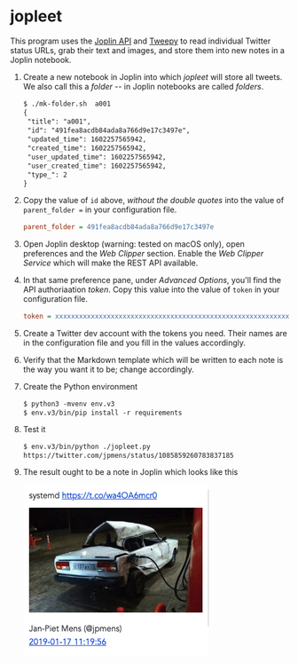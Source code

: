 # jopleet

This program uses the [Joplin API](https://github.com/laurent22/joplin/blob/master/readme/api.md) and [Tweepy](http://docs.tweepy.org/en/latest/) to read individual Twitter status URLs, grab their text and images, and store them into new notes in a Joplin notebook.

1. Create a new notebook in Joplin into which _jopleet_ will store all tweets. We also call this a _folder_ -- in Joplin notebooks are called _folders_.

   ```console
   $ ./mk-folder.sh  a001
   {
    "title": "a001",
    "id": "491fea8acdb84ada8a766d9e17c3497e",
    "updated_time": 1602257565942,
    "created_time": 1602257565942,
    "user_updated_time": 1602257565942,
    "user_created_time": 1602257565942,
    "type_": 2
   }

2. Copy the value of `id` above, _without the double quotes_ into the value of `parent_folder =` in your configuration file.

   ```ini
   parent_folder = 491fea8acdb84ada8a766d9e17c3497e
   ```

3. Open Joplin desktop (warning: tested on macOS only), open preferences and the _Web Clipper_ section. Enable the _Web Clipper Service_ which will make the REST API available.

4. In that same preference pane, under _Advanced Options_, you'll find the API authoriaation _token_. Copy this value into the value of `token` in your configuration file.

   ```ini
   token = xxxxxxxxxxxxxxxxxxxxxxxxxxxxxxxxxxxxxxxxxxxxxxxxxxxxxxxxxxxxxxxxxxxxxxxxxxxxxxxxxxxxxxxxxxxxxxxxxxxxxxxxxxxxxxxxxxxxxxxxxxxxxxxx
   ```

5. Create a Twitter dev account with the tokens you need. Their names are in the configuration file and you fill in the values accordingly.

6. Verify that the Markdown template which will be written to each note is the way you want it to be; change accordingly.

7. Create the Python environment

   ```console
   $ python3 -mvenv env.v3
   $ env.v3/bin/pip install -r requirements

8. Test it

   ```console
   $ env.v3/bin/python ./jopleet.py https://twitter.com/jpmens/status/1085859260783837185
   ```

9. The result ought to be a note in Joplin which looks like this

   ![joplin note](rabbit-6976.png)
